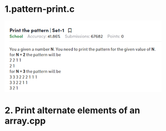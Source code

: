 # 1.pattern-print.c

<img src="https://github.com/mayurrkukreja/Problem-Solving/blob/main/assets/images/0-school-1.PNG?raw=true">

# 2. Print alternate elements of an array.cpp
